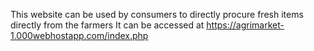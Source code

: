 This website can be used by consumers to directly procure fresh items directly from the farmers
It can be accessed at https://agrimarket-1.000webhostapp.com/index.php
